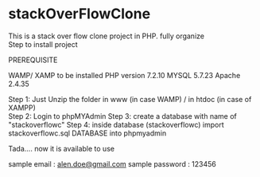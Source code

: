 # stackOverFlowClone
This is a stack over flow clone project in PHP. fully organize  
Step to install project

PREREQUISITE

WAMP/ XAMP to be installed 
PHP version 7.2.10
MYSQL 5.7.23
Apache 2.4.35


Step 1: Just Unzip the folder in www (in case WAMP) / in htdoc (in case of XAMPP)  
Step 2: Login to phpMYAdmin
Step 3: create a database with name of "stackoverflowc"
Step 4: inside database (stackoverflowc) import stackoverflowc.sql DATABASE into phpmyadmin

Tada.... now it is available to use

sample email : alen.doe@gmail.com
sample password : 123456


